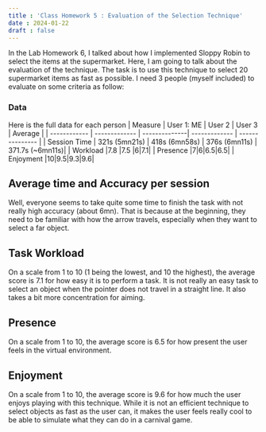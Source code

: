 ```yaml
---
title : 'Class Homework 5 : Evaluation of the Selection Technique'
date : 2024-01-22
draft : false
---
```


In the Lab Homework 6, I talked about how I implemented Sloppy Robin to select the items at the supermarket. Here, I am going to talk about the evaluation of the technique. The task is to use this technique to select 20 supermarket items as fast as possible. I need 3 people (myself included) to evaluate on some criteria as follow:

### Data
Here is the full data for each person
| Measure      |  User 1: ME    | User 2   | User 3 | Average |
| ------------ | -------------  | --------------| ------------- | --------------- |
| Session Time |  321s (5mn21s) | 418s (6mn58s) | 376s (6mn11s) | 371.7s (~6mn11s)|
| Workload     |7.8             |7.5            |6|7.1|
| Presence     |7|6|6.5|6.5|
| Enjoyment    |10|9.5|9.3|9.6|

## Average time and Accuracy per session
Well, everyone seems to take quite some time to finish the task with not really high accuracy (about 6mn). That is because at the beginning, they need to be familiar with how the arrow travels, especially when they want to select a far object. 

## Task Workload
On a scale from 1 to 10 (1 being the lowest, and 10 the highest), the average score is 7.1 for how easy it is to perform a task. It is not really an easy task to select an object when the pointer does not travel in a straight line. It also takes a bit more concentration for aiming.

## Presence
On a scale from 1 to 10, the average score is 6.5 for how present the user feels in the virtual environment. 

## Enjoyment
On a scale from 1 to 10, the average score is 9.6 for how much the user enjoys playing with this technique. While it is not an efficient technique to select objects as fast as the user can, it makes the user feels really cool to be able to simulate what they can do in a carnival game.

